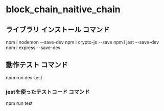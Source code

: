 # block_chain_naitive_chain

## ライブラリ インストール コマンド
npm i nodemon --save-dev
npm i crypto-js --save
npm i jest --save-dev
npm i express --save-dev

## 動作テスト コマンド
npm run dev-test

### jestを使ったテストコード コマンド 
npm run test
